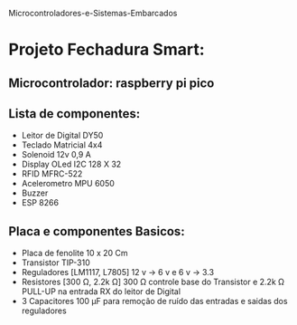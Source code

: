 Microcontroladores-e-Sistemas-Embarcados

# Projeto Fechadura Smart:

## Microcontrolador: raspberry pi pico

## Lista de componentes:

- Leitor de Digital DY50
- Teclado Matricial 4x4
- Solenoid 12v 0,9 A
- Display OLed I2C 128 X 32
- RFID MFRC-522
- Acelerometro MPU 6050
- Buzzer
- ESP 8266

## Placa e componentes Basicos:

- Placa de fenolite 10 x 20 Cm 
- Transistor TIP-310
- Reguladores [LM1117, L7805] 12 v -> 6 v e 6 v -> 3.3
- Resistores [300 Ω, 2.2k Ω] 300 Ω controle base do Transistor e 2.2k Ω PULL-UP na entrada RX do leitor de Digital
- 3 Capacitores 100 µF para remoção de ruído das entradas e saidas dos reguladores
